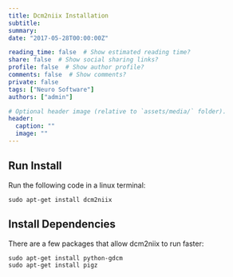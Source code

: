 ```yaml
---
title: Dcm2niix Installation
subtitle:
summary:
date: "2017-05-28T00:00:00Z"

reading_time: false  # Show estimated reading time?
share: false  # Show social sharing links?
profile: false  # Show author profile?
comments: false  # Show comments?
private: false
tags: ["Neuro Software"]
authors: ["admin"]

# Optional header image (relative to `assets/media/` folder).
header:
  caption: ""
  image: ""
---
```


## Run Install

Run the following code in a linux terminal:

```console
sudo apt-get install dcm2niix
```

## Install Dependencies

There are a few packages that allow dcm2niix to run faster:

```console
sudo apt-get install python-gdcm
sudo apt-get install pigz
```
